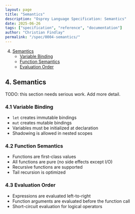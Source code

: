 ```yaml
---
layout: page
title: "Semantics"
description: "Osprey Language Specification: Semantics"
date: 2025-06-26
tags: ["specification", "reference", "documentation"]
author: "Christian Findlay"
permalink: "/spec/0004-semantics/"
---
```


4. [Semantics](0004-Semantics.md)
   - [Variable Binding](#41-variable-binding)
   - [Function Semantics](#42-function-semantics)
   - [Evaluation Order](#43-evaluation-order)

## 4. Semantics

TODO: this section needs serious work. Add more detail.

### 4.1 Variable Binding

- `let` creates immutable bindings
- `mut` creates mutable bindings
- Variables must be initialized at declaration
- Shadowing is allowed in nested scopes

### 4.2 Function Semantics

- Functions are first-class values
- All functions are pure (no side effects except I/O)
- Recursive functions are supported
- Tail recursion is optimized

### 4.3 Evaluation Order

- Expressions are evaluated left-to-right
- Function arguments are evaluated before the function call
- Short-circuit evaluation for logical operators